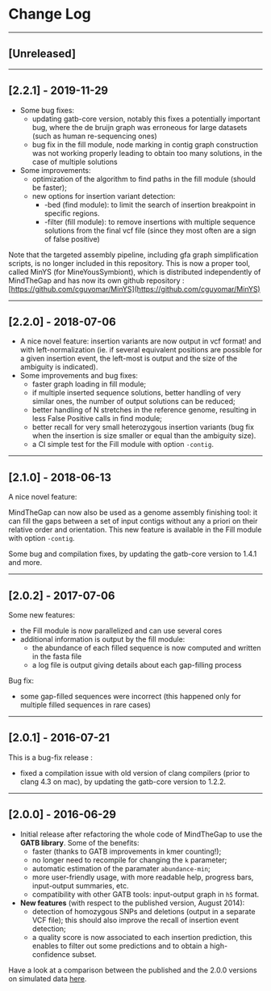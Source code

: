 # Change Log

--------------------------------------------------------------------------------
## [Unreleased]

--------------------------------------------------------------------------------
## [2.2.1] - 2019-11-29

* Some bug fixes:
     * updating gatb-core version, notably this fixes a potentially important bug, where the de bruijn graph was erroneous for large datasets (such as human re-sequencing ones)
     * bug fix in the fill module, node marking in contig graph construction was not working properly leading to obtain too many solutions, in the case of multiple solutions
* Some improvements:
    * optimization of the algorithm to find paths in the  fill module (should be faster);
    * new options for insertion variant detection:
        * -bed (find module): to limit the search of insertion breakpoint in specific regions.
        * -filter (fill module): to remove insertions with multiple sequence solutions from the final vcf file (since they most often are a sign of false positive)

Note that the targeted assembly pipeline, including gfa graph simplification scripts, is no longer included in this repository. This is now a proper tool, called MinYS (for MineYousSymbiont), which is distributed independently of MindTheGap and has now its own github repository : [https://github.com/cguyomar/MinYS](https://github.com/cguyomar/MinYS)
    

--------------------------------------------------------------------------------
## [2.2.0] - 2018-07-06

* A nice novel feature: insertion variants are now output in vcf format! and with left-normalization (ie. if several equivalent positions are possible for a given insertion event, the left-most is output and the size of the ambiguity is indicated).
* Some improvements and bug fixes:
	* faster graph loading in fill module;
	* if multiple inserted sequence solutions, better handling of very similar ones, the number of output solutions can be reduced;
	* better handling of N stretches in the reference genome, resulting in less False Positive calls in find module;
	* better recall for very small heterozygous insertion variants (bug fix when the insertion is size smaller or equal than the ambiguity size).
	* a CI simple test for the Fill module with option `-contig`.
	

--------------------------------------------------------------------------------
## [2.1.0] - 2018-06-13

A nice novel feature:

MindTheGap can now also be used as a genome assembly finishing tool: it can fill the gaps between a set of input contigs without any a priori on their relative order and orientation. This new feature is available in the Fill module with option `-contig`.

Some bug and compilation fixes, by updating the gatb-core version to 1.4.1 and more.


--------------------------------------------------------------------------------
## [2.0.2] - 2017-07-06

Some new features:
* the Fill module is now parallelized and can use several cores
* additional information is output by the fill module:
	* the abundance of each filled sequence is now computed and written in the fasta file
	* a log file is output giving details about each gap-filling process

Bug fix:
* some gap-filled sequences were incorrect (this happened only for multiple filled sequences in rare cases)

--------------------------------------------------------------------------------
## [2.0.1] - 2016-07-21

This is a bug-fix release :
* fixed a compilation issue with old version of clang compilers (prior to clang 4.3 on mac), by updating the gatb-core version to 1.2.2.

--------------------------------------------------------------------------------
## [2.0.0] - 2016-06-29

*   Initial release after refactoring the whole code of MindTheGap to use the **GATB library**.
    Some of the benefits:
    * faster (thanks to GATB improvements in kmer counting!);
    * no longer need to recompile for changing the `k` parameter;
    * automatic estimation of the paramater `abundance-min`;
    * more user-friendly usage, with more readable help, progress bars, input-output summaries, etc.
    * compatibility with other GATB tools: input-output graph in `h5` format.
*   **New features** (with respect to the published version, August 2014):
    * detection of homozygous SNPs and deletions (output in a separate VCF file); this should also improve the recall of insertion event detection;
    * a quality score is now associated to each insertion prediction, this enables to filter out some predictions and to obtain a high-confidence subset.

Have a look at a comparison between the published and the 2.0.0 versions on simulated data [here](https://gatb.inria.fr/mindthegap-insertion-event-detection/).
